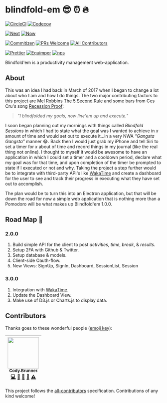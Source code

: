 # blindfold-em :sunglasses: :alarm_clock: :fire:

[![CircleCI](https://img.shields.io/circleci/project/github/rockchalkwushock/blindfold-em.svg?style=flat-square)](https://circleci.com/gh/rockchalkwushock/blindfold-em)
[![Codecov](https://img.shields.io/codecov/c/github/rockchalkwushock/blindfold-em.svg?style=flat-square)](https://codecov.io/gh/rockchalkwushock/blindfold-em)

[![Next](https://img.shields.io/badge/built%20with-next.js-orange.svg?style=flat-square)](https://github.com/zeit/next.js)
[![Now](https://img.shields.io/badge/deployed%20with-now--cli-orange.svg?style=flat-square)](https://github.com/zeit/now-cli)

[![Commitizen](https://img.shields.io/badge/commitizen-friendly-brightgreen.svg?style=flat-square)](http://commitizen.github.io/cz-cli/)
[![PRs Welcome](https://img.shields.io/badge/PRs-welcome-brightgreen.svg?style=flat-square)](https://github.com/rockchalkwushock/how-to-open-source/pulls)
[![All Contributors](https://img.shields.io/badge/all_contributors-1-orange.svg?style=flat-square)](#contributors)

[![Prettier](https://img.shields.io/badge/styled_with-prettier-ff69b4.svg?style=flat-square)](https://github.com/prettier/prettier)
[![Equimper](https://img.shields.io/badge/code%20style-equimper-blue.svg?style=flat-square)](https://github.com/EQuimper/eslint-config-equimper)
[![nps](https://img.shields.io/badge/scripts%20run%20with-nps-blue.svg?style=flat-square)](https://github.com/kentcdodds/nps)


Blindfold'em is a productivity management web-application.

## About

This was an idea I had back in March of 2017 when I began to change a lot about who I am and how I do things. The two major contributing factors to this project are Mel Robbins [The 5 Second Rule](https://www.amazon.com/Second-Rule-Transform-Confidence-Everyday/dp/1682612384/ref=sr_1_1?ie=UTF8&qid=1510691845&sr=8-1&keywords=mel+robbins) and some bars from Ces Cru's song [Recession Proof](https://open.spotify.com/user/deimos92/playlist/5xh6CHdYs6QTkQ2TxPk0Xs):

> _"I blindfolded my goals, now line'em up and execute."_

I soon began planning out my mornings with things called _Blindfold Sessions_ in which I had to state what the goal was I wanted to achieve in _x_ amount of time and would set out to execute it...in a very NWA _"Gangsta Gangsta"_ manner :joy:. Back then I would just grab my iPhone and tell Siri to set a timer for _x_ about of time and record things in my journal (like the real thing not online). I thought to myself it would be awesome to have an application in which I could set a timer and a cooldown period, declare what my goal was for that time, and upon completion of the timer be prompted to state if I executed or not and why. Taking the project a step further would be to integrate with third-party API's like [WakaTime](https://wakatime.com) and create a dashboard for the user to see and track their progress in executing what they have set out to accomplish.

The plan would be to turn this into an Electron application, but that will be down the road for now a simple web application that is nothing more than a Pomodoro will be what makes up Blindfold'em 1.0.0.

## Road Map :car:

### 2.0.0

1. Build simple API for the client to post _activities_, _time_, _break_, & _results_.
2. Setup 2FA with Github & Twitter.
3. Setup database & models.
4. Client-side Oauth-flow.
5. New Views: SignUp, SignIn, Dashboard, SessionList, Session

### 3.0.0

1. Integration with [WakaTime](https://wakatime.com).
2. Update the Dashboard View.
3. Make use of D3.js or Charts.js to display data.

## Contributors

Thanks goes to these wonderful people ([emoji key](https://github.com/kentcdodds/all-contributors#emoji-key)):

<!-- ALL-CONTRIBUTORS-LIST:START - Do not remove or modify this section -->
| [<img src="https://avatars2.githubusercontent.com/u/19720404?v=4" width="100px;"/><br /><sub><b>Cody Brunner</b></sub>](https://rcws-development.com/)<br />[💻](https://github.com/rockchalkwushock/blindfold-em/commits?author=rockchalkwushock "Code") [🎨](#design-rockchalkwushock "Design") [📖](https://github.com/rockchalkwushock/blindfold-em/commits?author=rockchalkwushock "Documentation") [🤔](#ideas-rockchalkwushock "Ideas, Planning, & Feedback") [⚠️](https://github.com/rockchalkwushock/blindfold-em/commits?author=rockchalkwushock "Tests") |
| :-----------------------------------------------------------------------------------------------------------------------------------------------------------------------------------------------------------------------------------------------------------------------------------------------------------------------------------------------------------------------------------------------------------------------------------------------------------------------------------------------------------------------------------------------------------------: |
<!-- ALL-CONTRIBUTORS-LIST:END -->

This project follows the [all-contributors](https://github.com/kentcdodds/all-contributors) specification. Contributions of any kind welcome!
